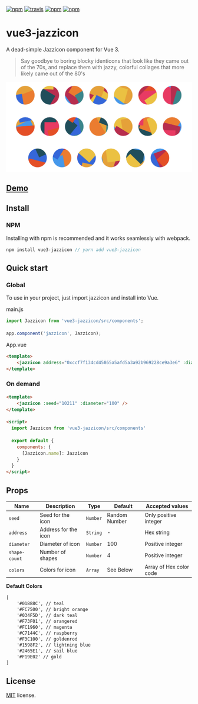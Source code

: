
[![npm](https://img.shields.io/npm/v/vue-jazzicon.svg)](https://www.npmjs.com/package/vue-jazzicon)    [![travis](https://img.shields.io/travis/man15h/vue-jazzicon.svg)](https://www.npmjs.com/package/vue-jazzicon) [![npm](https://img.shields.io/npm/dw/vue-jazzicon.svg)](https://www.npmjs.com/package/vue-jazzicon) [![npm](https://img.shields.io/npm/l/vue-jazzicon.svg)](https://github.com/man15h/vue-jazzicon/blob/master/LICENSE)


# vue3-jazzicon

A dead-simple Jazzicon component for Vue 3.

> Say goodbye to boring blocky identicons that look like they came out of the 70s, and replace them with jazzy, colorful collages that more likely came out of the 80's

![Jazzicon](public/identicons.png)


## [Demo](XXX)


## Install

### NPM

Installing with npm is recommended and it works seamlessly with webpack.

```js
npm install vue3-jazzicon // yarn add vue3-jazzicon
```

## Quick start

### Global

To use in your project, just import jazzicon and install into Vue.

main.js

```js
import Jazzicon from 'vue3-jazzicon/src/components';

app.component('jazzicon', Jazzicon);
```

App.vue

```html
<template>
    <jazzicon address="0xccf7f134cd45865a5afd5a3a92b969228ce9a3e6" :diameter="100" />
</template>
```

### On demand

```html
<template>
    <jazzicon :seed="10211" :diameter="100" />
</template>

<script>
  import Jazzicon from 'vue3-jazzicon/src/components'

  export default {
    components: {
      [Jazzicon.name]: Jazzicon
    }
  }
</script>
```

## Props

| Name          | Description          | Type         | Default        | Accepted values          |
| ------------- | -------------------- | ------------ | -------------- | ------------------------ |
| `seed`        | Seed for the icon    | `Number`     | Random Number  | Only positive integer    |
| `address`     | Address for the icon | `String`     | -              | Hex string               |
| `diameter`    | Diameter of icon     | `Number`     | 100            | Positive integer         |
| `shape-count` | Number of shapes     | `Number`     | 4              | Positive integer         |
| `colors`      | Colors for icon      | `Array`      | See Below      | Array of Hex color code  |

**Default Colors**

```
[
    '#01888C', // teal
    '#FC7500', // bright orange
    '#034F5D', // dark teal
    '#F73F01', // orangered
    '#FC1960', // magenta
    '#C7144C', // raspberry
    '#F3C100', // goldenrod
    '#1598F2', // lightning blue
    '#2465E1', // sail blue
    '#F19E02' // gold
]
```

## License

[MIT](LICENSE) license.
